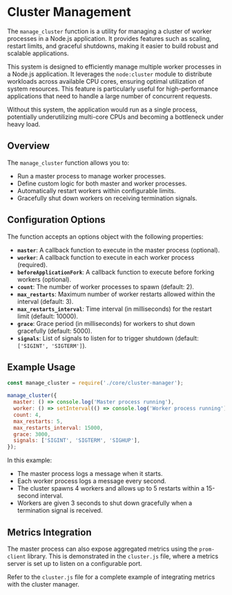 # Cluster Management

The `manage_cluster` function is a utility for managing a cluster of worker processes in a Node.js application. It provides features such as scaling, restart limits, and graceful shutdowns, making it easier to build robust and scalable applications.

This system is designed to efficiently manage multiple worker processes in a Node.js application. It leverages the `node:cluster` module to distribute workloads across available CPU cores, ensuring optimal utilization of system resources. This feature is particularly useful for high-performance applications that need to handle a large number of concurrent requests.

Without this system, the application would run as a single process, potentially underutilizing multi-core CPUs and becoming a bottleneck under heavy load.

## Overview

The `manage_cluster` function allows you to:

- Run a master process to manage worker processes.
- Define custom logic for both master and worker processes.
- Automatically restart workers within configurable limits.
- Gracefully shut down workers on receiving termination signals.

## Configuration Options

The function accepts an options object with the following properties:

- **`master`**: A callback function to execute in the master process (optional).
- **`worker`**: A callback function to execute in each worker process (required).
- **`beforeApplicationFork`**: A callback function to execute before forking workers (optional).
- **`count`**: The number of worker processes to spawn (default: 2).
- **`max_restarts`**: Maximum number of worker restarts allowed within the interval (default: 3).
- **`max_restarts_interval`**: Time interval (in milliseconds) for the restart limit (default: 10000).
- **`grace`**: Grace period (in milliseconds) for workers to shut down gracefully (default: 5000).
- **`signals`**: List of signals to listen for to trigger shutdown (default: `['SIGINT', 'SIGTERM']`).

## Example Usage

```javascript
const manage_cluster = require('./core/cluster-manager');

manage_cluster({
  master: () => console.log('Master process running'),
  worker: () => setInterval(() => console.log('Worker process running'), 1000),
  count: 4,
  max_restarts: 5,
  max_restarts_interval: 15000,
  grace: 3000,
  signals: ['SIGINT', 'SIGTERM', 'SIGHUP'],
});
```

In this example:
- The master process logs a message when it starts.
- Each worker process logs a message every second.
- The cluster spawns 4 workers and allows up to 5 restarts within a 15-second interval.
- Workers are given 3 seconds to shut down gracefully when a termination signal is received.

## Metrics Integration

The master process can also expose aggregated metrics using the `prom-client` library. This is demonstrated in the `cluster.js` file, where a metrics server is set up to listen on a configurable port.

Refer to the `cluster.js` file for a complete example of integrating metrics with the cluster manager.

